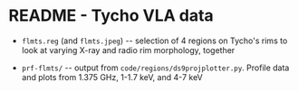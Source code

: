 README - Tycho VLA data
=======================

* `flmts.reg` (and `flmts.jpeg`) -- selection of 4 regions on Tycho's rims to
  look at varying X-ray and radio rim morphology, together

* `prf-flmts/` -- output from `code/regions/ds9projplotter.py`.  Profile data
  and plots from 1.375 GHz, 1-1.7 keV, and 4-7 keV
